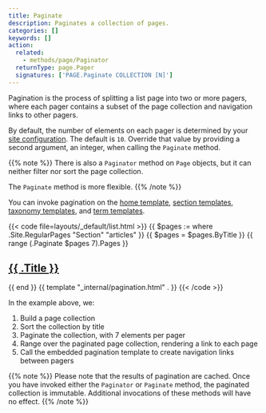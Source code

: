 ```yaml
---
title: Paginate
description: Paginates a collection of pages.
categories: []
keywords: []
action:
  related:
    - methods/page/Paginator
  returnType: page.Pager
  signatures: ['PAGE.Paginate COLLECTION [N]']
---
```


Pagination is the process of splitting a list page into two or more pagers, where each pager contains a subset of the page collection and navigation links to other pagers.

By default, the number of elements on each pager is determined by your [site configuration]. The default is `10`. Override that value by providing a second argument, an integer, when calling the `Paginate` method.

[site configuration]: /getting-started/configuration/#pagination

{{% note %}}
There is also a `Paginator` method on `Page` objects, but it can neither filter nor sort the page collection.

The `Paginate` method is more flexible.
{{% /note %}}

You can invoke pagination on the [home template], [section templates], [taxonomy templates], and [term templates].

[home template]: /templates/types/#home
[section templates]: /templates/types/#section
[taxonomy templates]: /templates/types/#taxonomy
[term templates]: /templates/types/#term

{{< code file=layouts/_default/list.html >}}
{{ $pages := where .Site.RegularPages "Section" "articles" }}
{{ $pages = $pages.ByTitle }}
{{ range (.Paginate $pages 7).Pages }}
  <h2><a href="{{ .RelPermalink }}">{{ .Title }}</a></h2>
{{ end }}
{{ template "_internal/pagination.html" . }}
{{< /code >}}

In the example above, we:

1. Build a page collection
1. Sort the collection by title
1. Paginate the collection, with 7 elements per pager
1. Range over the paginated page collection, rendering a link to each page
1. Call the embedded pagination template to create navigation links between pagers

{{% note %}}
Please note that the results of pagination are cached. Once you have invoked either the `Paginator` or `Paginate` method, the paginated collection is immutable. Additional invocations of these methods will have no effect.
{{% /note %}}
